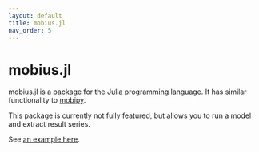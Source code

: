 ```yaml
---
layout: default
title: mobius.jl
nav_order: 5
---
```


# mobius.jl

mobius.jl is a package for the [Julia programming language](https://julialang.org/). It has similar functionality to [mobipy](../mobipydocs/mobipy.html).

This package is currently not fully featured, but allows you to run a model and extract result series.

See [an example here](https://github.com/NIVANorge/Mobius2/blob/main/mobius_jl/test.ipynb).